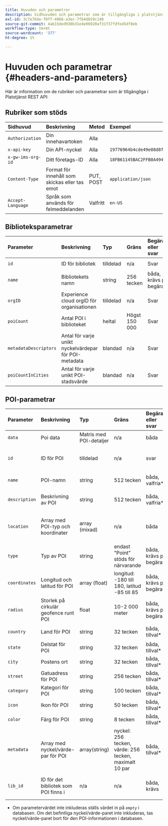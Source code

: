 ```yaml
---
title: Huvuden och parametrar
description: Sidhuvuden och parametrar som är tillgängliga i platstjänstens REST-API:er.
exl-id: 3c7e76de-f0ff-4966-a3ec-7f64d819c140
source-git-commit: 4ab15ded930b31e4e06920af31f37fdfe45df8eb
workflow-type: tm+mt
source-wordcount: '377'
ht-degree: 1%

---
```


# Huvuden och parametrar {#headers-and-parameters}

Här är information om de rubriker och parametrar som är tillgängliga i Platstjänst REST API:

## Rubriker som stöds

| Sidhuvud | Beskrivning | Metod | Exempel |
| :--- | :--- | :--- | :--- |
| `Authorization` | Din innehavartoken | Alla |  |
| `x-api-key` | Din API-nyckel | Alla | `19776964b4cde49e08d8f62e5824f777b` |
| `x-gw-ims-org-id` | Ditt företags-ID | Alla | `18FB61145BAC2FFB0A494777@AdobeOrg` |
| `Content-Type` | Format för innehåll som skickas eller tas emot | PUT, POST | `application/json` |
| `Accept-Language` | Språk som används för felmeddelanden | Valfritt | `en-US` |

## Biblioteksparametrar

| Parameter | Beskrivning | Typ | Gräns | Begäran eller svar | Exempel |
| :--- | :--- | :--- | :--- | :--- | :--- |
| `id` | ID för bibliotek | tilldelad | n/a | Svar | `"id": "b2488788-2d2a-462b-b1a2-305272777dda"` |
| `name` | Bibliotekets namn | string | 256 tecken | båda, krävs på begäran | `"name": "Amazing Places"` |
| `orgID` | Experience cloud orgID för organisationen | tilldelad | n/a | Svar | `"orgID": "777F20F55BACA09E0A495D8F@AdobeOrg"` |
| `poiCount` | Antal POI i biblioteket | heltal | Högst 150 000 | Svar | `"poiCount": 25149` |
| `metadataDescriptors` | Antal för varje unikt nyckelvärdepar för POI-metadata | blandad | n/a | Svar |  |
| `poiCountInCities` | Antal för varje unikt POI-stadsvärde | blandad | n/a | Svar |  |

## POI-parametrar

| Parameter | Beskrivning | Typ | Gräns | Begäran eller svar | Exempel |
| :--- | :--- | :--- | :--- | :--- | :--- |
| `data` | Poi data | Matris med POI-detaljer | n/a | båda |  |
| `id` | ID för POI | tilldelad | n/a | svar | `"id": "1455462b-7f9c-4220-9f42-5bbce777a0d1"` |
| `name` | POI-namn | string | 512 tecken | båda, valfria\* | `"name": "My Favorite Place"` |
| `description` | Beskrivning av POI | string | 512 tecken | båda, valfria\* | `"description": "This is a very good place."` |
| `location` | Array med POI-typ och koordinater | array (mixad) | n/a | båda | `"location": {"type": "Point", "coordinates": [-122.201007, 37.604713]` |
| `type` | Typ av POI | string | endast &quot;Point&quot; stöds för närvarande | båda, krävs på begäran | `"type": "Point"` |
| `coordinates` | Longitud och latitud för POI | array (float) | longitud: -180 till 180, latitud -85 till 85 | båda, krävs på begäran | `"coordinates": [-122.201007, 37.604713]` |
| `radius` | Storlek på cirkulär geofence runt POI | float | 10-2 000 meter | båda, krävs på begäran | `"radius": 100` |
| `country` | Land för POI | string | 32 tecken | båda, tillval* | `"country": "United States"` |
| `state` | Delstat för POI | string | 32 tecken | båda, tillval* | `"state": "California"` |
| `city` | Postens ort | string | 32 tecken | båda, tillval* | `"city": "San Jose"` |
| `street` | Gatuadress för POI | string | 256 tecken | båda, tillval* | `"street": "122 Woz Way"` |
| `category` | Kategori för POI | string | 100 tecken | båda, tillval* | `"category": "cafe"` |
| `icon` | Ikon för POI | string | 50 tecken | båda, tillval* | `"icon": "star"` |
| `color` | Färg för POI | string | 8 tecken | båda, tillval* | `"color": "blue"` |
| `metadata` | Array med nyckel/värde-par för POI | array(string) | nyckel: 256 tecken, värde: 256 tecken, maximalt 10 par | båda, tillval* | `"metadata": {"region": "Equator"}` |
| `lib_id` | ID för det bibliotek som POI finns i | n/a | n/a | båda, krävs | `"lib_id": "ac7a0b25-c6c2-43ba-bbc6-2b1777b80fe9"` |

* Om parametervärdet inte inkluderas ställs värdet in på `empty` i databasen. Om det befintliga nyckel/värde-paret inte inkluderas, tas nyckel/värde-paret bort för den POI-informationen i databasen.
